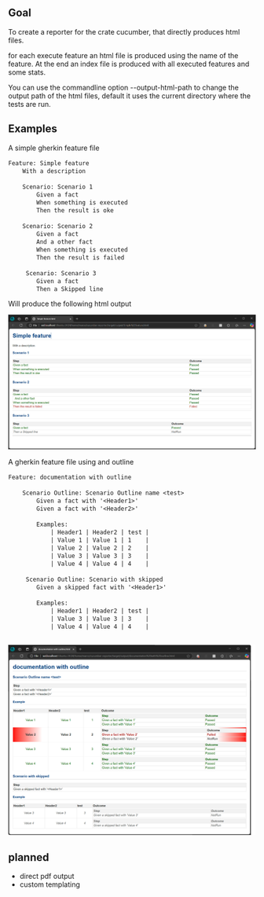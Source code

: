 ## Goal

To create a reporter for the crate cucumber, that directly
produces html files. 

for each execute feature an html file is produced using the 
name of the feature. At the end an index file is produced
with all executed features and some stats.

You can use the commandline option --output-html-path to change the output
path of the html files, default it uses the current directory where the tests
are run.

## Examples

A simple gherkin feature file

<!--CONTENT-START:features/simple-feature.feature:Feature-->
```Feature
Feature: Simple feature
    With a description

    Scenario: Scenario 1
        Given a fact
        When something is executed
        Then the result is oke

    Scenario: Scenario 2
        Given a fact
        And a other fact
        When something is executed
        Then the result is failed
        
     Scenario: Scenario 3
        Given a fact
        Then a Skipped line
```
<!--CONTENT-END:features/simple-feature.feature-->

Will produce the following html output

![simple](/assets/simple.png)

A gherkin feature file using and outline 

<!--CONTENT-START:features/feature-with-outline.feature:Feature-->
```Feature
Feature: documentation with outline

    Scenario Outline: Scenario Outline name <test>
        Given a fact with '<Header1>'
        Given a fact with '<Header2>'

        Examples:
            | Header1 | Header2 | test |
            | Value 1 | Value 1 | 1    |
            | Value 2 | Value 2 | 2    |
            | Value 3 | Value 3 | 3    |
            | Value 4 | Value 4 | 4    |

     Scenario Outline: Scenario with skipped
        Given a skipped fact with '<Header1>'

        Examples:
            | Header1 | Header2 | test |
            | Value 3 | Value 3 | 3    |
            | Value 4 | Value 4 | 4    |
   
```
<!--CONTENT-END:features/feature-with-outline.feature-->

![simple](/assets/outline.png)

## planned 

* direct pdf output
* custom templating
